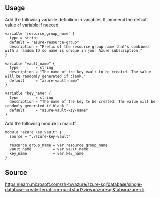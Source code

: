 ## Usage

Add the following variable definition in variables.tf, ammend the default value of variable if needed

```
variable "resource_group_name" {
  type = string
  default = "azure-resource-group"
  description = "Prefix of the resource group name that's combined with a random ID so name is unique in your Azure subscription."
}

variable "vault_name" {
  type        = string
  description = "The name of the key vault to be created. The value will be randomly generated if blank."
  default     = "azure-vault-name"
}

variable "key_name" {
  type        = string
  description = "The name of the key to be created. The value will be randomly generated if blank."
  default     = "azure-vault-key-name"
}

```

Add the following module in main.tf

```
module "azure_key_vault" {
  source = "./azure-key-vault"

  resource_group_name = var.resource_group_name
  vault_name          = var.vault_name
  key_name            = var.key_name
}
```

## Source

https://learn.microsoft.com/zh-tw/azure/azure-sql/database/single-database-create-terraform-quickstart?view=azuresql&tabs=azure-cli
